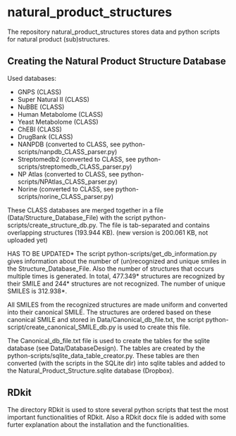 # natural_product_structures
The repository natural_product_structures stores data and python scripts for natural product (sub)structures.



## Creating the Natural Product Structure Database
Used databases:
- GNPS (CLASS)
- Super Natural II (CLASS)         
- NuBBE (CLASS)
- Human Metabolome (CLASS)
- Yeast Metabolome (CLASS)
- ChEBI (CLASS)
- DrugBank (CLASS)
- NANPDB (converted to CLASS, see python-scripts/nanpdb_CLASS_parser.py)
- Streptomedb2 (converted to CLASS, see python-scripts/streptomedb_CLASS_parser.py)
- NP Atlas (converted to CLASS, see python-scripts/NPAtlas_CLASS_parser.py)
- Norine (converted to CLASS, see python-scripts/norine_CLASS_parser.py)

These CLASS databases are merged together in a file (Data/Structure_Database_File) with the script python-scripts/create_structure_db.py. The file is tab-separated and contains overlapping structures (193.944 KB). (new version is 200.061 KB, not uploaded yet)

HAS TO BE UPDATED*
The script python-scripts/get_db_information.py gives information about the number of (un)recognized and unique smiles in the Structure_Database_File. Also the number of structures that occurs multiple times is generated. In total, 477.349* structures are recognized by their SMILE and 244* structures are not recognized. The number of unique SMILES is 312.938*.

All SMILES from the recognized structures are made uniform and converted into their canonical SMILE. The structures are ordered based on these canonical SMILE and stored in Data/Canonical_db_file.txt, the script python-script/create_canonical_SMILE_db.py is used to create this file.

The Canonical_db_file.txt file is used to create the tables for the sqlite database (see Data/DatabaseDesign). The tables are created by the python-scripts/sqlite_data_table_creator.py. These tables are then converted (with the scripts in the SQLite dir) into sqlite tables and added to the Natural_Product_Structure.sqlite database (Dropbox).

## RDkit
The directory RDkit is used to store several python scripts that test the most important functionalities of RDkit. Also a RDkit docx file is added with some furter explanation about the installation and the functionalities. 
